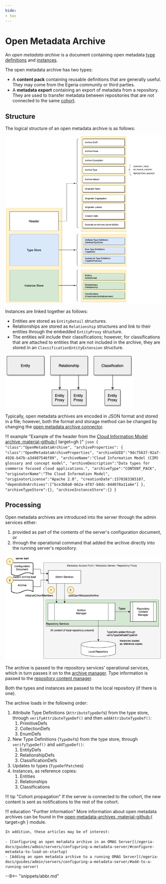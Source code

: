 ```yaml
---
hide:
- toc
---
```


<!-- SPDX-License-Identifier: CC-BY-4.0 -->
<!-- Copyright Contributors to the Egeria project. -->

# Open Metadata Archive

An *open metadata archive* is a document containing open metadata [type definitions](/egeria-docs/introduction/key-concepts/#metadata-types) and [instances](/egeria-docs/introduction/key-concepts/#metadata-instances).

The open metadata archive has two types:

- A **content pack** containing reusable definitions that are generally useful. They may come from the Egeria community or third parties.
- A **metadata export** containing an export of metadata from a repository. They are used to transfer metadata between repositories that are not connected to the same [cohort](/egeria-docs/services/omrs/cohort).

## Structure

The logical structure of an open metadata archive is as follows:

![Logical structure of an open metadata archive](open-metadata-archive-structure.png)

Instances are linked together as follows:

- Entities are stored as `EntityDetail` structures.
- Relationships are stored as `Relationship` structures and link to their entities through the embedded `EntityProxy` structure.
- The entities will include their classifications; however, for classifications that are attached to entities that are not included in the archive, they are stored in an `ClassificationEntityExtension` structure.

![Instance structures in an open metadata archive](open-metadata-archive-instances.png)

Typically, open metadata archives are encoded in JSON format and stored in a file; however, both the format and storage method can be changed by changing the [open metadata archive connector](/egeria-docs/connectors/open-metadata-archive-store-connector).

!!! example "Example of the header from the [Cloud Information Model archive :material-github:](https://github.com/odpi/egeria/tree/master/open-metadata-resources/open-metadata-archives/design-model-archives){ target=gh }"
    ```json
    {
      "class":"OpenMetadataArchive",
      "archiveProperties":
          {
              "class":"OpenMetadataArchiveProperties",
              "archiveGUID":"9dc75637-92a7-4926-b47b-a3d407546f89",
              "archiveName":"Cloud Information Model (CIM) glossary and concept model",
              "archiveDescription":"Data types for commerce focused cloud applications.",
              "archiveType":"CONTENT_PACK",
              "originatorName":"The Cloud Information Model",
              "originatorLicense":"Apache 2.0",
              "creationDate":1570383385107,
              "dependsOnArchives":["bce3b0a0-662a-4f87-b8dc-844078a11a6e"]
          }, 
       "archiveTypeStore":{},
       "archiveInstanceStore":{}
    }
    ```

## Processing

Open metadata archives are introduced into the server through the admin services either:

1. provided as part of the contents of the server's configuration document, or
2. through the operational command that added the archive directly into the running server's repository.

![Processing of an open metadata archive](open-metadata-archive-processing.png)

The archive is passed to the repository services' operational services, which in turn passes it on to the [archive manager](/egeria-docs/services/omrs/archive-manager). Type information is passed to the [repository content manager](../services/omrs/repository-content-manager.md).

Both the types and instances are passed to the local repository (if there is one).

The archive loads in the following order:

1. Attribute Type Definitions (`AttributeTypeDef`s) from the type store, through `verifyAttributeTypeDef()` and then `addAttributeTypeDef()`:
    1. PrimitiveDefs
    2. CollectionDefs
    3. EnumDefs
2. New Type Definitions (`TypeDef`s) from the type store, through `verifyTypeDef()` and `addTypeDef()`:
    1. EntityDefs
    2. RelationshipDefs
    3. ClassificationDefs
3. Updates to types (`TypeDefPatch`es)
4. Instances, as reference copies:
    1. Entities
    2. Relationships
    3. Classifications

!!! tip "Cohort propagation"
    If the server is connected to the cohort, the new content is sent as notifications to the rest of the cohort.

!!! education "Further information"
    More information about open metadata archives can be found in the [open-metadata-archives :material-github:](https://github.com/odpi/egeria/tree/master/open-metadata-resources/open-metadata-archives){ target=gh } module.

    In addition, these articles may be of interest:

    - [Configuring an open metadata archive in an OMAG Server](/egeria-docs/guides/admin/servers/configuring-a-metadata-server/#configure-metadata-to-load-on-startup)
    - [Adding an open metadata archive to a running OMAG Server](/egeria-docs/guides/admin/servers/configuring-a-metadata-server/#add-to-a-running-server)

--8<-- "snippets/abbr.md"
